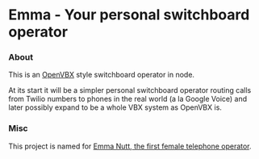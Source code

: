 # Emma - Your personal switchboard operator

### About
This is an [OpenVBX](http://www.openvbx.org) style switchboard operator in node.

At its start it will be a simpler personal switchboard operator routing calls from Twilio numbers to phones in the real world (a la Google Voice) and later possibly expand to be a whole VBX system as OpenVBX is.

### Misc

This project is named for [Emma Nutt, the first female telephone operator](http://en.wikipedia.org/wiki/Emma_Nutt).
